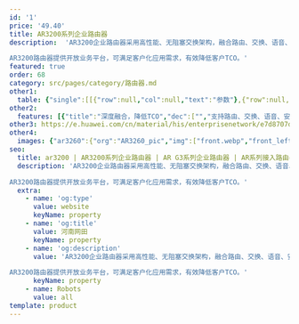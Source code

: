 ```yaml
---
id: '1'
price: '49.40'
title: AR3200系列企业路由器
description:  'AR3200企业路由器采用高性能、无阻塞交换架构，融合路由、交换、语音、安全等业务，具有双主控、双转发能力，可应用于大中型园区网出口、大中型企业总部或分支。

AR3200路由器提供开放业务平台，可满足客户化应用需求，有效降低客户TCO。'
featured: true
order: 68
category: src/pages/category/路由器.md
other1: 
  table: {"single":[[{"row":null,"col":null,"text":"参数"},{"row":null,"col":null,"text":"AR3260"}],[{"row":null,"col":null,"text":"转发性能"},{"row":null,"col":null,"text":"10 Mpps~40 Mpps"}],[{"row":null,"col":null,"text":"整机交换容量"},{"row":null,"col":null,"text":"640Gbps"}],[{"row":null,"col":null,"text":"固定端口"},{"row":null,"col":null,"text":"3 * GE(2 * Combo) /4 * GE Combo+ 2 * GE SFP /4 * GE Combo+ 2 * 10GE SFP+"}],[{"row":null,"col":null,"text":"槽位数"},{"row":null,"col":null,"text":"SIC插槽： 4\nWSIC插槽（缺省/最大）：2/4\nXISC插槽（缺省/最大）：4/6"}],[{"row":null,"col":null,"text":"接口类型"},{"row":null,"col":null,"text":"支持FE、GE、155M POS/CPOS、622M POS、EPON/GPON、同异步串口、E1/CE1、3G/LTE等接口"}],[{"row":null,"col":null,"text":"无线局域网(AC)"},{"row":null,"col":null,"text":"支持AP无线控制器功能，可管理无线AP"}],[{"row":null,"col":null,"text":"安全性"},{"row":null,"col":null,"text":"支持MAC、802.1x、Portal认证、广播抑制、ARP安全等，支持本地认证、AAA认证、RADIUS认证等\n支持包过滤防火墙，支持防火墙安全域\n支持IPS安全功能，可在线升级特征库，可以防范木马、蠕虫、病毒等攻击\n支持IPSec VPN，GRE VPN，DSVPN，A2A VPN，L2TP VPN等多种VPN技术\n支持URL过滤功能，可以过滤指定域名的网站\n支持国家密码局规定的加密算法\n支持上网行为管理、文件过滤"}],[{"row":null,"col":null,"text":"整机高度"},{"row":null,"col":null,"text":"3个机架高度（3RU）\n"}],[{"row":null,"col":null,"text":"QoS"},{"row":null,"col":null,"text":"可提供完善的QoS机制：支持PQ、CQ、WFQ、CBWFQ等调度技术，支持基于IP Precedence、802.1P、DSCP、MPLS EXP流量分类，支持流量整形以及WRED拥塞避免机制\n支持等价负载分担（ECMP）和非等价负载分担（UCMP）\n支持智能应用控制（SAC）功能, 可识别P2P流量以及IM流量，并对这些流量进行限速和控制\n支持硬件QoS"}],[{"row":null,"col":null,"text":"可靠性"},{"row":null,"col":null,"text":"所有业务板卡支持直接热插拔\n支持双主控、双转发\n支持双电源\n支持OSPF/ISIS/BGP/LDP/L3VPN NSR和GR\n支持智能策略路由（SPR）技术，可根据多个链路的网络质量，动态选择最佳链路\n"}]]}
other2:
  features: [{"title":"深度融合，降低TCO","dec":["","支持路由、交换、语音、安全、WLAN等多种融合业务，满足企业业务多元化的需求",""]},{"title":"高可靠性，保障业务0中断","dec":["","采用多核架构，业务转发无阻塞，并支持板卡热插拔技术，提供毫秒级故障检测以及链路备份技术",""]},{"title":"便捷运维","dec":["","全网统一网管，设备、流量、质量、业务可视，简化运维",""]}]
other3: https://e.huawei.com/cn/material/his/enterprisenetwork/e7d8707d30b843b88ecef14f7999aa0b
other4:
  images: {"ar3260":{"org":"AR3260_pic","img":["front.webp","front_left.webp","front_right.webp","front_top.webp","rear.webp","rear_left.webp","rear_right.webp","rear_top.webp"]}}
seo:
  title: ar3200 | AR3200系列企业路由器 | AR G3系列企业路由器 | AR系列接入路由器 | 路由器 | 企业网络
  description: 'AR3200企业路由器采用高性能、无阻塞交换架构，融合路由、交换、语音、安全等业务，具有双主控、双转发能力，可应用于大中型园区网出口、大中型企业总部或分支。

AR3200路由器提供开放业务平台，可满足客户化应用需求，有效降低客户TCO。'
  extra:
    - name: 'og:type'
      value: website
      keyName: property
    - name: 'og:title'
      value: 河南网田
      keyName: property
    - name: 'og:description'
      value: 'AR3200企业路由器采用高性能、无阻塞交换架构，融合路由、交换、语音、安全等业务，具有双主控、双转发能力，可应用于大中型园区网出口、大中型企业总部或分支。

AR3200路由器提供开放业务平台，可满足客户化应用需求，有效降低客户TCO。'
      keyName: property
    - name: Robots
      value: all
template: product
---
```

